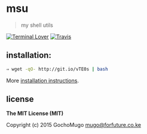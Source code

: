 
# msu

> my shell utils

[![Terminal Lover](https://img.shields.io/badge/terminal-lover-red.svg?style=flat-square)](https://github.com/GochoMugo) [![Travis](https://img.shields.io/travis/GochoMugo/msu.svg?style=flat-square)](https://travis-ci.org/GochoMugo/msu)


## installation:

```bash
⇒ wget -qO- http://git.io/vTE0s | bash
```

More [installation instructions](https://github.com/GochoMugo/msu/tree/master/docs/installation.md).


## license

__The MIT License (MIT)__

Copyright (c) 2015 GochoMugo <mugo@forfuture.co.ke>
